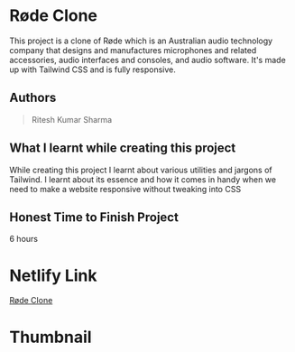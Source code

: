 
# Røde Clone

This project is a clone of Røde which is an Australian audio technology company that designs and manufactures microphones and related accessories, audio interfaces and consoles, and audio software. It's made up with Tailwind CSS and is fully responsive.





## Authors

 >Ritesh Kumar Sharma


## What I learnt while creating this project

While creating this project I learnt about various utilities and jargons of Tailwind. I learnt about its essence and how it comes in handy when we need to make a website responsive without tweaking into CSS



## Honest Time to Finish Project

6 hours



# Netlify Link

[Røde Clone](https://Rode-clone-rk.netlify.app/)

# Thumbnail

